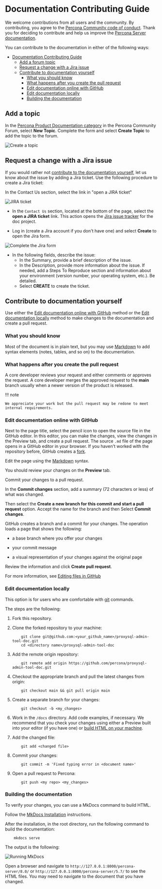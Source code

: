 # Documentation Contributing Guide

We welcome contributions from all users and the community. By contributing, you agree to the [Percona Community code of conduct](https://percona.community/contribute/coc/). Thank you for deciding to contribute and help us improve the [Percona Server documentation](https://docs.percona.com/percona-server/).

You can contribute to the documentation in either of the following ways:

- [Documentation Contributing Guide](#documentation-contributing-guide)
  - [Add a forum topic](#add-a-forum-topic)
  - [Request a change with a Jira issue](#request-a-change-with-a-jira-issue)
  - [Contribute to documentation yourself](#contribute-to-documentation-yourself)
    - [What you should know](#what-you-should-know)
    - [What happens after you create the pull request](#what-happens-after-you-create-the-pull-request)
    - [Edit documentation online with GitHub](#edit-documentation-online-with-github)
    - [Edit documentation locally](#edit-documentation-locally)
    - [Building the documentation](#building-the-documentation)

## Add a topic

In the [Percona Product Documentation category](https://forums.percona.com/c/percona-product-documentation/71) in the Percona Community Forum, select **New Topic**. Complete the form and select **Create Topic** to add the topic to the forum.

![Create a topic](docs/_static/new-topic.png "Create a topic")

## Request a change with a Jira issue

If you would rather not [contribute to the documentation yourself](#contribute-to-documentation-yourself), let us know about the issue by adding a Jira ticket. Use the following procedure to create a Jira ticket:

In the Contact Us section, select the link in "open a JIRA ticket" 

![JIRA ticket](docs/_static/jira-ticket.png "JIRA ticket")

- In the `Contact Us` section, located at the bottom of the page, select the **open a JIRA ticket** link. This action opens the [Jira issue tracker](https://jira.percona.com/projects/PS/issues) for the doc project.

- Log in (create a Jira account if you don't have one) and select **Create** to open the Jira form.

![Complete the Jira form](docs/_static/create-issue.png "Complete the Jira form")

- In the following fields, describe the issue:
    - In the Summary, provide a brief description of the issue.
    - In the Description, provide more information about the issue. If needed, add a Steps To Reproduce section and information about your environment (version number, your operating system, etc.). Be detailed. 
    - Select **CREATE** to create the ticket.

## Contribute to documentation yourself

Use either the [Edit documentation online with GitHub](#edit-documentation-online-with-github) method or the [Edit documentation locally](#edit-documentation-locally) method to make changes to the documentation and create a pull request. 

### What you should know

Most of the document is in plain text, but you may use [Markdown](https://www.markdownguide.org/) to add syntax elements (notes, tables, and so on) to the documentation. 

### What happens after you create the pull request

A core developer reviews your request and either comments or approves the request. A core developer merges the approved request to the **main** branch usually when a newer version of the product is released.

!!! note

    We appreciate your work but the pull request may be redone to meet internal requirements.

### Edit documentation online with GitHub

Next to the page title, select the pencil icon to open the source file in the GitHub editor. In this editor, you can make the changes, view the changes in the Preview tab, and create a pull request. The source `.md` file of the page opens in a GitHub editor in your browser. If you haven't worked with the repository before, GitHub creates a [fork](https://docs.github.com/en/github/getting-started-with-github/fork-a-repo).

Edit the page using the [Markdown](https://www.markdownguide.org/) syntax.

You should review your changes on the **Preview** tab.

Commit your changes to a pull request.

In the **Commit changes** section, add a summary (72 characters or less) of what was changed.
  
Then select the **Create a new branch for this commit and start a pull request** option. Accept the name for the branch and then Select **Commit changes**.

GitHub creates a branch and a commit for your changes. The operation loads a page that shows the following:

- a base branch where you offer your changes
  
- your commit message
  
- a visual representation of your changes against the original page 

Review the information and click **Create pull request**.

For more information, see [Editing files in GitHub](https://docs.github.com/en/repositories/working-with-files/managing-files/editing-files) 

### Edit documentation locally

This option is for users who are comfortable with [git](https://git-scm.com/) commands. 

The steps are the following:

1. Fork this repository.

2. Clone the forked repository to your machine:

    ```shell
        git clone git@github.com:<your_github_name>/proxysql-admin-tool-doc.git
        cd <directory name>/proxysql-admin-tool-doc
    ```

3. Add the remote origin repository:

    ```shell
        git remote add origin https://github.com/percona/proxysql-admin-tool-doc.git
    ```

4. Checkout the appropriate branch and pull the latest changes from origin:

    ```shell
        git checkout main && git pull origin main
    ```

5. Create a separate branch for your changes:

    ```shell
        git checkout -b <my_changes>
    ```

6. Work in the `/docs` directory. Add code examples, if necessary. We recommend that you check your changes using either a Preview built into your editor (if you have one) or [build HTML on your machine](#building-the-documentation).

7. Add the changed file:

    ```shell
        git add <changed file>
    ```

8. Commit your changes:

    ```shell
        git commit -m 'Fixed typing error in <document name>'
    ```

9. Open a pull request to Percona:

    ```shell
        git push <my repo> <my_changes>
    ```

### Building the documentation

To verify your changes, you can use a MkDocs command to build HTML.

Follow the [MkDocs Installation](https://www.mkdocs.org/user-guide/installation/) instructions.

After the installation, in the root directory, run the following command to build the documentation:

```shell
    mkdocs serve
```

The output is the following:

![Running MkDocs](docs/_static/mkdocs.png "Running MkDocs")

Open a browser and navigate to `http://127.0.0.1:8000/percona-server/8.0/` or `http://127.0.0.1:8000/percona-server/5.7/` to see the HTML files. You may need to navigate to the document that you have changed.